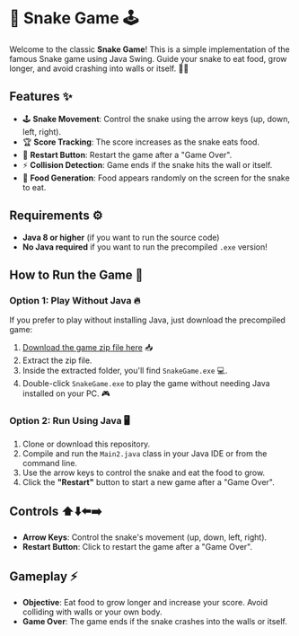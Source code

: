# 🐍 Snake Game 🕹️

Welcome to the classic **Snake Game**! This is a simple implementation of the famous Snake game using Java Swing. Guide your snake to eat food, grow longer, and avoid crashing into walls or itself. 🐍🍏

## Features ✨

- 🕹️ **Snake Movement**: Control the snake using the arrow keys (up, down, left, right).
- 🏆 **Score Tracking**: The score increases as the snake eats food.
- 🔄 **Restart Button**: Restart the game after a "Game Over".
- ⚡ **Collision Detection**: Game ends if the snake hits the wall or itself.
- 🍔 **Food Generation**: Food appears randomly on the screen for the snake to eat.

## Requirements ⚙️

- **Java 8 or higher** (if you want to run the source code)
- **No Java required** if you want to run the precompiled `.exe` version!

## How to Run the Game 🚀

### Option 1: Play Without Java 🔥

If you prefer to play without installing Java, just download the precompiled game:

1. [Download the game zip file here](https://www.dropbox.com/scl/fi/eqcc616xkela27kx0wsjc/Snake-Game.zip?rlkey=6mgdmz862mnyjefdy6jmkuj9f&st=idxv1wsn&dl=0) 📥
2. Extract the zip file.
3. Inside the extracted folder, you'll find `SnakeGame.exe` 💻.
4. Double-click `SnakeGame.exe` to play the game without needing Java installed on your PC. 🎮

### Option 2: Run Using Java 🖥️

1. Clone or download this repository.
2. Compile and run the `Main2.java` class in your Java IDE or from the command line.
3. Use the arrow keys to control the snake and eat the food to grow.
4. Click the **"Restart"** button to start a new game after a "Game Over".

## Controls ⬆️⬇️⬅️➡️

- **Arrow Keys**: Control the snake's movement (up, down, left, right).
- **Restart Button**: Click to restart the game after a "Game Over".

## Gameplay ⚡

- **Objective**: Eat food to grow longer and increase your score. Avoid colliding with walls or your own body.
- **Game Over**: The game ends if the snake crashes into the walls or itself.
